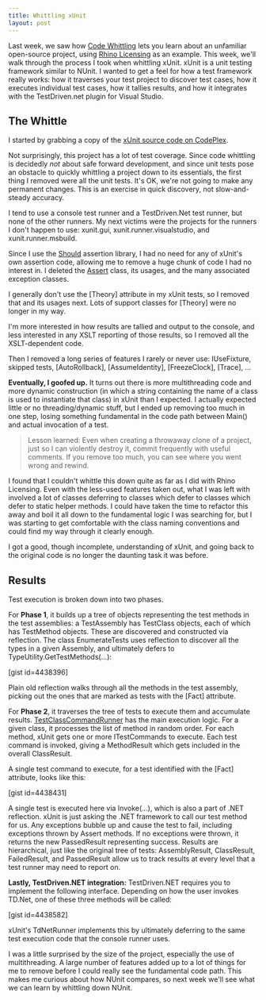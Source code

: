 ```yaml
---
title: Whittling xUnit
layout: post
---
```


Last week, we saw how <a href="http://www.headspring.com/patrick/code-whittling/">Code Whittling</a> lets you learn about an unfamiliar open-source project, using <a href="http://www.headspring.com/patrick/whittling-rhino-licensing/">Rhino Licensing</a> as an example.  This week, we'll walk through the process I took when whittling xUnit.  xUnit is a unit testing framework similar to NUnit.  I wanted to get a feel for how a test framework really works: how it traverses your test project to discover test cases, how it executes individual test cases, how it tallies results, and how it integrates with the TestDriven.net plugin for Visual Studio.

<h2>The Whittle</h2>

I started by grabbing a copy of the <a href="http://xunit.codeplex.com/SourceControl/BrowseLatest">xUnit source code on CodePlex</a>.

Not surprisingly, this project has a lot of test coverage.  Since code whittling is decidedly <em>not</em> about safe forward development, and since unit tests pose an obstacle to quickly whittling a project down to its essentials, the first thing I removed were all the unit tests.  It's OK, we're not going to make any permanent changes.  This is an exercise in quick discovery, not slow-and-steady accuracy.

I tend to use a console test runner and a TestDriven.Net test runner, but none of the other runners.  My next victims were the projects for the runners I don't happen to use: xunit.gui, xunit.runner.visualstudio, and xunit.runner.msbuild.

Since I use the <a href="http://nuget.org/packages/Should">Should</a> assertion library, I had no need for any of xUnit's own assertion code, allowing me to remove a huge chunk of code I had no interest in.  I deleted the <a href="http://xunit.codeplex.com/SourceControl/changeset/view/2e806844c3c1#src/xunit/Assert.cs">Assert</a> class, its usages, and the many associated exception classes.

I generally don't use the [Theory] attribute in my xUnit tests, so I removed that and its usages next.  Lots of support classes for [Theory] were no longer in my way.

I'm more interested in how results are tallied and output to the console, and less interested in any XSLT reporting of those results, so I removed all the XSLT-dependent code.

Then I removed a long series of features I rarely or never use: IUseFixture, skipped tests, [AutoRollback], [AssumeIdentity], [FreezeClock], [Trace], ...

<strong>Eventually, I goofed up.</strong>  It turns out there is more multithreading code and more dynamic construction (in which a string containing the name of a class is used to instantiate that class) in xUnit than I expected.  I actually expected little or no threading/dynamic stuff, but I ended up removing too much in one step, losing something fundamental in the code path between Main() and actual invocation of a test.

<blockquote>Lesson learned: Even when creating a throwaway clone of a project, just so I can violently destroy it, commit frequently with useful comments.  If you remove too much, you can see where you went wrong and rewind.</blockquote>

I found that I couldn't whittle this down quite as far as I did with Rhino Licensing.  Even with the less-used features taken out, what I was left with involved a lot of classes deferring to classes which defer to classes which defer to static helper methods.  I could have taken the time to refactor this away and boil it all down to the fundamental logic I was searching for, but I was starting to get comfortable with the class naming conventions and could find my way through it clearly enough.

I got a good, though incomplete, understanding of xUnit, and going back to the original code is no longer the daunting task it was before.

<h2>Results</h2>

Test execution is broken down into two phases.

For <strong>Phase 1</strong>, it builds up a tree of objects representing the test methods in the test assemblies: a TestAssembly has TestClass objects, each of which has TestMethod objects.  These are discovered and constructed via reflection.  The class EnumerateTests uses reflection to discover all the types in a given Assembly, and ultimately defers to TypeUtility.GetTestMethods(...):

[gist id=4438396]

Plain old reflection walks through all the methods in the test assembly, picking out the ones that are marked as tests with the [Fact] attribute.

For <strong>Phase 2</strong>, it traverses the tree of tests to execute them and accumulate results.  <a href="http://xunit.codeplex.com/SourceControl/changeset/view/2e806844c3c1#src/xunit/Sdk/Commands/ClassCommands/TestClassCommandRunner.cs">TestClassCommandRunner</a> has the main execution logic.  For a given class, it processes the list of method in random order.  For each method, xUnit gets one or more ITestCommands to execute.  Each test command is invoked, giving a MethodResult which gets included in the overall ClassResult.

A single test command to execute, for a test identified with the [Fact] attribute, looks like this:

[gist id=4438431]

A single test is executed here via Invoke(...), which is also a part of .NET reflection.  xUnit is just asking the .NET framework to call our test method for us.  Any exceptions bubble up and cause the test to fail, including exceptions thrown by Assert methods.  If no exceptions were thrown, it returns the new PassedResult representing success.  Results are hierarchical, just like the original tree of tests: AssemblyResult, ClassResult, FailedResult, and PassedResult allow us to track results at every level that a test runner may need to report on.

<strong>Lastly, TestDriven.NET integration:</strong> TestDriven.NET requires you to implement the following interface.  Depending on how the user invokes TD.Net, one of these three methods will be called:

[gist id=4438582]

xUnit's TdNetRunner implements this by ultimately deferring to the same test execution code that the console runner uses.

I was a little surprised by the size of the project, especially the use of multithreading.  A large number of features added up to a lot of things for me to remove before I could really see the fundamental code path.  This makes me curious about how NUnit compares, so next week we'll see what we can learn by whittling down NUnit.